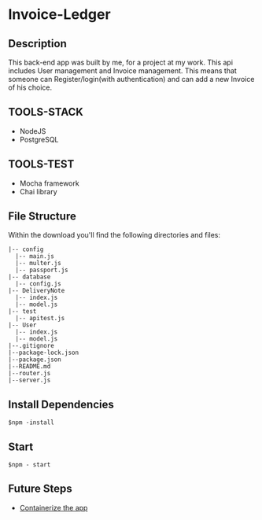 # Invoice-Ledger

## Description 
This back-end app was built by me, for a project at my work. This api includes  User management and Invoice management. This means that someone can Register/login(with authentication) and can add a new Invοice of his choice.


## TOOLS-STACK
- NodeJS
- PostgreSQL

## TOOLS-TEST
- Mocha framework
- Chai library


## File Structure
Within the download you'll find the following directories and files:


```
|-- config
  |-- main.js
  |-- multer.js
  |-- passport.js
|-- database
  |-- config.js
|-- DeliveryNote
  |-- index.js
  |-- model.js
|-- test
  |-- apitest.js
|-- User
  |-- index.js
  |-- model.js
|--.gitignore
|--package-lock.json
|--package.json
|--README.md
|--router.js
|--server.js
```



## Install Dependencies
    $npm -install

## Start
    $npm - start

## Future Steps

- [Containerize the app](https://github.com/NickAnge/Dockerize-InvoiceLedger)
